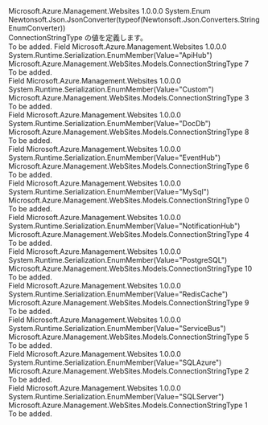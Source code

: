 <Type Name="ConnectionStringType" FullName="Microsoft.Azure.Management.WebSites.Models.ConnectionStringType">
  <TypeSignature Language="C#" Value="public enum ConnectionStringType" />
  <TypeSignature Language="ILAsm" Value=".class public auto ansi sealed ConnectionStringType extends System.Enum" />
  <TypeSignature Language="DocId" Value="T:Microsoft.Azure.Management.WebSites.Models.ConnectionStringType" />
  <TypeSignature Language="VB.NET" Value="Public Enum ConnectionStringType" />
  <TypeSignature Language="F#" Value="type ConnectionStringType = " />
  <AssemblyInfo>
    <AssemblyName>Microsoft.Azure.Management.Websites</AssemblyName>
    <AssemblyVersion>1.0.0.0</AssemblyVersion>
  </AssemblyInfo>
  <Base>
    <BaseTypeName>System.Enum</BaseTypeName>
  </Base>
  <Attributes>
    <Attribute>
      <AttributeName>Newtonsoft.Json.JsonConverter(typeof(Newtonsoft.Json.Converters.StringEnumConverter))</AttributeName>
    </Attribute>
  </Attributes>
  <Docs>
    <summary>
            ConnectionStringType の値を定義します。
            </summary>
    <remarks>To be added.</remarks>
  </Docs>
  <Members>
    <Member MemberName="ApiHub">
      <MemberSignature Language="C#" Value="ApiHub" />
      <MemberSignature Language="ILAsm" Value=".field public static literal valuetype Microsoft.Azure.Management.WebSites.Models.ConnectionStringType ApiHub = int32(7)" />
      <MemberSignature Language="DocId" Value="F:Microsoft.Azure.Management.WebSites.Models.ConnectionStringType.ApiHub" />
      <MemberSignature Language="VB.NET" Value="ApiHub" />
      <MemberSignature Language="F#" Value="ApiHub = 7" Usage="Microsoft.Azure.Management.WebSites.Models.ConnectionStringType.ApiHub" />
      <MemberType>Field</MemberType>
      <AssemblyInfo>
        <AssemblyName>Microsoft.Azure.Management.Websites</AssemblyName>
        <AssemblyVersion>1.0.0.0</AssemblyVersion>
      </AssemblyInfo>
      <Attributes>
        <Attribute>
          <AttributeName>System.Runtime.Serialization.EnumMember(Value="ApiHub")</AttributeName>
        </Attribute>
      </Attributes>
      <ReturnValue>
        <ReturnType>Microsoft.Azure.Management.WebSites.Models.ConnectionStringType</ReturnType>
      </ReturnValue>
      <MemberValue>7</MemberValue>
      <Docs>
        <summary>To be added.</summary>
      </Docs>
    </Member>
    <Member MemberName="Custom">
      <MemberSignature Language="C#" Value="Custom" />
      <MemberSignature Language="ILAsm" Value=".field public static literal valuetype Microsoft.Azure.Management.WebSites.Models.ConnectionStringType Custom = int32(3)" />
      <MemberSignature Language="DocId" Value="F:Microsoft.Azure.Management.WebSites.Models.ConnectionStringType.Custom" />
      <MemberSignature Language="VB.NET" Value="Custom" />
      <MemberSignature Language="F#" Value="Custom = 3" Usage="Microsoft.Azure.Management.WebSites.Models.ConnectionStringType.Custom" />
      <MemberType>Field</MemberType>
      <AssemblyInfo>
        <AssemblyName>Microsoft.Azure.Management.Websites</AssemblyName>
        <AssemblyVersion>1.0.0.0</AssemblyVersion>
      </AssemblyInfo>
      <Attributes>
        <Attribute>
          <AttributeName>System.Runtime.Serialization.EnumMember(Value="Custom")</AttributeName>
        </Attribute>
      </Attributes>
      <ReturnValue>
        <ReturnType>Microsoft.Azure.Management.WebSites.Models.ConnectionStringType</ReturnType>
      </ReturnValue>
      <MemberValue>3</MemberValue>
      <Docs>
        <summary>To be added.</summary>
      </Docs>
    </Member>
    <Member MemberName="DocDb">
      <MemberSignature Language="C#" Value="DocDb" />
      <MemberSignature Language="ILAsm" Value=".field public static literal valuetype Microsoft.Azure.Management.WebSites.Models.ConnectionStringType DocDb = int32(8)" />
      <MemberSignature Language="DocId" Value="F:Microsoft.Azure.Management.WebSites.Models.ConnectionStringType.DocDb" />
      <MemberSignature Language="VB.NET" Value="DocDb" />
      <MemberSignature Language="F#" Value="DocDb = 8" Usage="Microsoft.Azure.Management.WebSites.Models.ConnectionStringType.DocDb" />
      <MemberType>Field</MemberType>
      <AssemblyInfo>
        <AssemblyName>Microsoft.Azure.Management.Websites</AssemblyName>
        <AssemblyVersion>1.0.0.0</AssemblyVersion>
      </AssemblyInfo>
      <Attributes>
        <Attribute>
          <AttributeName>System.Runtime.Serialization.EnumMember(Value="DocDb")</AttributeName>
        </Attribute>
      </Attributes>
      <ReturnValue>
        <ReturnType>Microsoft.Azure.Management.WebSites.Models.ConnectionStringType</ReturnType>
      </ReturnValue>
      <MemberValue>8</MemberValue>
      <Docs>
        <summary>To be added.</summary>
      </Docs>
    </Member>
    <Member MemberName="EventHub">
      <MemberSignature Language="C#" Value="EventHub" />
      <MemberSignature Language="ILAsm" Value=".field public static literal valuetype Microsoft.Azure.Management.WebSites.Models.ConnectionStringType EventHub = int32(6)" />
      <MemberSignature Language="DocId" Value="F:Microsoft.Azure.Management.WebSites.Models.ConnectionStringType.EventHub" />
      <MemberSignature Language="VB.NET" Value="EventHub" />
      <MemberSignature Language="F#" Value="EventHub = 6" Usage="Microsoft.Azure.Management.WebSites.Models.ConnectionStringType.EventHub" />
      <MemberType>Field</MemberType>
      <AssemblyInfo>
        <AssemblyName>Microsoft.Azure.Management.Websites</AssemblyName>
        <AssemblyVersion>1.0.0.0</AssemblyVersion>
      </AssemblyInfo>
      <Attributes>
        <Attribute>
          <AttributeName>System.Runtime.Serialization.EnumMember(Value="EventHub")</AttributeName>
        </Attribute>
      </Attributes>
      <ReturnValue>
        <ReturnType>Microsoft.Azure.Management.WebSites.Models.ConnectionStringType</ReturnType>
      </ReturnValue>
      <MemberValue>6</MemberValue>
      <Docs>
        <summary>To be added.</summary>
      </Docs>
    </Member>
    <Member MemberName="MySql">
      <MemberSignature Language="C#" Value="MySql" />
      <MemberSignature Language="ILAsm" Value=".field public static literal valuetype Microsoft.Azure.Management.WebSites.Models.ConnectionStringType MySql = int32(0)" />
      <MemberSignature Language="DocId" Value="F:Microsoft.Azure.Management.WebSites.Models.ConnectionStringType.MySql" />
      <MemberSignature Language="VB.NET" Value="MySql" />
      <MemberSignature Language="F#" Value="MySql = 0" Usage="Microsoft.Azure.Management.WebSites.Models.ConnectionStringType.MySql" />
      <MemberType>Field</MemberType>
      <AssemblyInfo>
        <AssemblyName>Microsoft.Azure.Management.Websites</AssemblyName>
        <AssemblyVersion>1.0.0.0</AssemblyVersion>
      </AssemblyInfo>
      <Attributes>
        <Attribute>
          <AttributeName>System.Runtime.Serialization.EnumMember(Value="MySql")</AttributeName>
        </Attribute>
      </Attributes>
      <ReturnValue>
        <ReturnType>Microsoft.Azure.Management.WebSites.Models.ConnectionStringType</ReturnType>
      </ReturnValue>
      <MemberValue>0</MemberValue>
      <Docs>
        <summary>To be added.</summary>
      </Docs>
    </Member>
    <Member MemberName="NotificationHub">
      <MemberSignature Language="C#" Value="NotificationHub" />
      <MemberSignature Language="ILAsm" Value=".field public static literal valuetype Microsoft.Azure.Management.WebSites.Models.ConnectionStringType NotificationHub = int32(4)" />
      <MemberSignature Language="DocId" Value="F:Microsoft.Azure.Management.WebSites.Models.ConnectionStringType.NotificationHub" />
      <MemberSignature Language="VB.NET" Value="NotificationHub" />
      <MemberSignature Language="F#" Value="NotificationHub = 4" Usage="Microsoft.Azure.Management.WebSites.Models.ConnectionStringType.NotificationHub" />
      <MemberType>Field</MemberType>
      <AssemblyInfo>
        <AssemblyName>Microsoft.Azure.Management.Websites</AssemblyName>
        <AssemblyVersion>1.0.0.0</AssemblyVersion>
      </AssemblyInfo>
      <Attributes>
        <Attribute>
          <AttributeName>System.Runtime.Serialization.EnumMember(Value="NotificationHub")</AttributeName>
        </Attribute>
      </Attributes>
      <ReturnValue>
        <ReturnType>Microsoft.Azure.Management.WebSites.Models.ConnectionStringType</ReturnType>
      </ReturnValue>
      <MemberValue>4</MemberValue>
      <Docs>
        <summary>To be added.</summary>
      </Docs>
    </Member>
    <Member MemberName="PostgreSQL">
      <MemberSignature Language="C#" Value="PostgreSQL" />
      <MemberSignature Language="ILAsm" Value=".field public static literal valuetype Microsoft.Azure.Management.WebSites.Models.ConnectionStringType PostgreSQL = int32(10)" />
      <MemberSignature Language="DocId" Value="F:Microsoft.Azure.Management.WebSites.Models.ConnectionStringType.PostgreSQL" />
      <MemberSignature Language="VB.NET" Value="PostgreSQL" />
      <MemberSignature Language="F#" Value="PostgreSQL = 10" Usage="Microsoft.Azure.Management.WebSites.Models.ConnectionStringType.PostgreSQL" />
      <MemberType>Field</MemberType>
      <AssemblyInfo>
        <AssemblyName>Microsoft.Azure.Management.Websites</AssemblyName>
        <AssemblyVersion>1.0.0.0</AssemblyVersion>
      </AssemblyInfo>
      <Attributes>
        <Attribute>
          <AttributeName>System.Runtime.Serialization.EnumMember(Value="PostgreSQL")</AttributeName>
        </Attribute>
      </Attributes>
      <ReturnValue>
        <ReturnType>Microsoft.Azure.Management.WebSites.Models.ConnectionStringType</ReturnType>
      </ReturnValue>
      <MemberValue>10</MemberValue>
      <Docs>
        <summary>To be added.</summary>
      </Docs>
    </Member>
    <Member MemberName="RedisCache">
      <MemberSignature Language="C#" Value="RedisCache" />
      <MemberSignature Language="ILAsm" Value=".field public static literal valuetype Microsoft.Azure.Management.WebSites.Models.ConnectionStringType RedisCache = int32(9)" />
      <MemberSignature Language="DocId" Value="F:Microsoft.Azure.Management.WebSites.Models.ConnectionStringType.RedisCache" />
      <MemberSignature Language="VB.NET" Value="RedisCache" />
      <MemberSignature Language="F#" Value="RedisCache = 9" Usage="Microsoft.Azure.Management.WebSites.Models.ConnectionStringType.RedisCache" />
      <MemberType>Field</MemberType>
      <AssemblyInfo>
        <AssemblyName>Microsoft.Azure.Management.Websites</AssemblyName>
        <AssemblyVersion>1.0.0.0</AssemblyVersion>
      </AssemblyInfo>
      <Attributes>
        <Attribute>
          <AttributeName>System.Runtime.Serialization.EnumMember(Value="RedisCache")</AttributeName>
        </Attribute>
      </Attributes>
      <ReturnValue>
        <ReturnType>Microsoft.Azure.Management.WebSites.Models.ConnectionStringType</ReturnType>
      </ReturnValue>
      <MemberValue>9</MemberValue>
      <Docs>
        <summary>To be added.</summary>
      </Docs>
    </Member>
    <Member MemberName="ServiceBus">
      <MemberSignature Language="C#" Value="ServiceBus" />
      <MemberSignature Language="ILAsm" Value=".field public static literal valuetype Microsoft.Azure.Management.WebSites.Models.ConnectionStringType ServiceBus = int32(5)" />
      <MemberSignature Language="DocId" Value="F:Microsoft.Azure.Management.WebSites.Models.ConnectionStringType.ServiceBus" />
      <MemberSignature Language="VB.NET" Value="ServiceBus" />
      <MemberSignature Language="F#" Value="ServiceBus = 5" Usage="Microsoft.Azure.Management.WebSites.Models.ConnectionStringType.ServiceBus" />
      <MemberType>Field</MemberType>
      <AssemblyInfo>
        <AssemblyName>Microsoft.Azure.Management.Websites</AssemblyName>
        <AssemblyVersion>1.0.0.0</AssemblyVersion>
      </AssemblyInfo>
      <Attributes>
        <Attribute>
          <AttributeName>System.Runtime.Serialization.EnumMember(Value="ServiceBus")</AttributeName>
        </Attribute>
      </Attributes>
      <ReturnValue>
        <ReturnType>Microsoft.Azure.Management.WebSites.Models.ConnectionStringType</ReturnType>
      </ReturnValue>
      <MemberValue>5</MemberValue>
      <Docs>
        <summary>To be added.</summary>
      </Docs>
    </Member>
    <Member MemberName="SQLAzure">
      <MemberSignature Language="C#" Value="SQLAzure" />
      <MemberSignature Language="ILAsm" Value=".field public static literal valuetype Microsoft.Azure.Management.WebSites.Models.ConnectionStringType SQLAzure = int32(2)" />
      <MemberSignature Language="DocId" Value="F:Microsoft.Azure.Management.WebSites.Models.ConnectionStringType.SQLAzure" />
      <MemberSignature Language="VB.NET" Value="SQLAzure" />
      <MemberSignature Language="F#" Value="SQLAzure = 2" Usage="Microsoft.Azure.Management.WebSites.Models.ConnectionStringType.SQLAzure" />
      <MemberType>Field</MemberType>
      <AssemblyInfo>
        <AssemblyName>Microsoft.Azure.Management.Websites</AssemblyName>
        <AssemblyVersion>1.0.0.0</AssemblyVersion>
      </AssemblyInfo>
      <Attributes>
        <Attribute>
          <AttributeName>System.Runtime.Serialization.EnumMember(Value="SQLAzure")</AttributeName>
        </Attribute>
      </Attributes>
      <ReturnValue>
        <ReturnType>Microsoft.Azure.Management.WebSites.Models.ConnectionStringType</ReturnType>
      </ReturnValue>
      <MemberValue>2</MemberValue>
      <Docs>
        <summary>To be added.</summary>
      </Docs>
    </Member>
    <Member MemberName="SQLServer">
      <MemberSignature Language="C#" Value="SQLServer" />
      <MemberSignature Language="ILAsm" Value=".field public static literal valuetype Microsoft.Azure.Management.WebSites.Models.ConnectionStringType SQLServer = int32(1)" />
      <MemberSignature Language="DocId" Value="F:Microsoft.Azure.Management.WebSites.Models.ConnectionStringType.SQLServer" />
      <MemberSignature Language="VB.NET" Value="SQLServer" />
      <MemberSignature Language="F#" Value="SQLServer = 1" Usage="Microsoft.Azure.Management.WebSites.Models.ConnectionStringType.SQLServer" />
      <MemberType>Field</MemberType>
      <AssemblyInfo>
        <AssemblyName>Microsoft.Azure.Management.Websites</AssemblyName>
        <AssemblyVersion>1.0.0.0</AssemblyVersion>
      </AssemblyInfo>
      <Attributes>
        <Attribute>
          <AttributeName>System.Runtime.Serialization.EnumMember(Value="SQLServer")</AttributeName>
        </Attribute>
      </Attributes>
      <ReturnValue>
        <ReturnType>Microsoft.Azure.Management.WebSites.Models.ConnectionStringType</ReturnType>
      </ReturnValue>
      <MemberValue>1</MemberValue>
      <Docs>
        <summary>To be added.</summary>
      </Docs>
    </Member>
  </Members>
</Type>